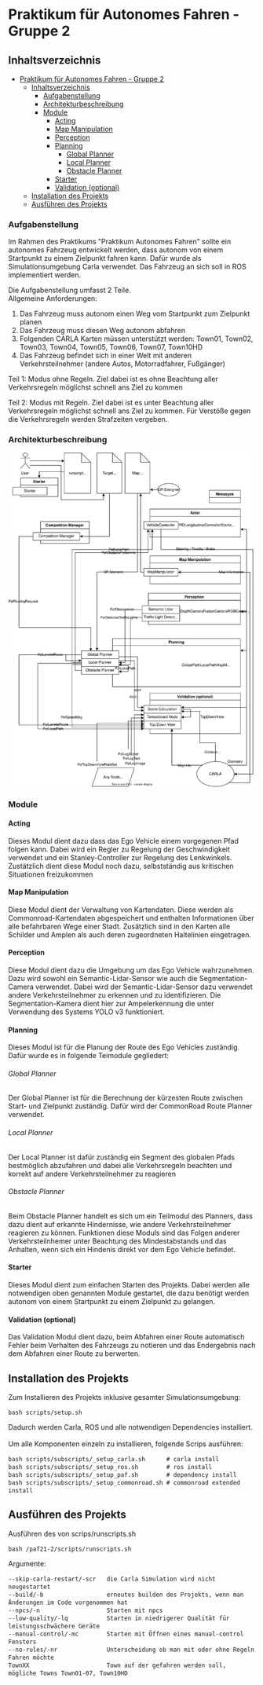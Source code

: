 

# Praktikum für Autonomes Fahren - Gruppe 2

## Inhaltsverzeichnis

- [Praktikum für Autonomes Fahren - Gruppe 2](#praktikum-für-autonomes-fahren---gruppe-2)
  - [Inhaltsverzeichnis](#inhaltsverzeichnis)
    - [Aufgabenstellung](#aufgabenstellung)
    - [Architekturbeschreibung](#architekturbeschreibung)
    - [Module](#module)
      - [Acting](#acting)
      - [Map Manipulation](#map-manipulation)
      - [Perception](#perception)
      - [Planning](#planning)
          - [Global Planner](#global-planner)
          - [Local Planner](#local-planner)
          - [Obstacle Planner](#obstacle-planner)
      - [Starter](#starter)
      - [Validation (optional)](#validation-optional)
  - [Installation des Projekts](#installation-des-projekts)
  - [Ausführen des Projekts](#ausführen-des-projekts)



###  Aufgabenstellung
Im Rahmen des Praktikums "Praktikum Autonomes Fahren" sollte ein autonomes Fahrzeug entwickelt werden, dass autonom von einem Startpunkt zu einem Zielpunkt fahren kann. Dafür wurde als Simulationsumgebung Carla verwendet. Das Fahrzeug an sich soll in ROS implementiert werden. 

Die Aufgabenstellung umfasst 2 Teile.\
Allgemeine Anforderungen:
1. Das Fahrzeug muss autonom einen Weg vom Startpunkt zum Zielpunkt planen 
2. Das Fahrzeug muss diesen Weg autonom abfahren 
3. Folgenden CARLA Karten müssen unterstützt werden: Town01, Town02, Town03, Town04, Town05, Town06, Town07, Town10HD
4. Das Fahrzeug befindet sich in einer Welt mit anderen Verkehrsteilnehmer (andere Autos, Motorradfahrer, Fußgänger) 

Teil 1: Modus ohne Regeln. Ziel dabei ist es ohne Beachtung aller Verkehrsregeln möglichst schnell ans Ziel zu kommen 

Teil 2: Modus mit Regeln. Ziel dabei ist es unter Beachtung aller Verkehrsregeln möglichst schnell ans Ziel zu kommen. Für Verstöße gegen die Verkehrsregeln werden Strafzeiten vergeben.

###  Architekturbeschreibung 



![new Architecture Graph](docs/imgs/PAF_Architektur_final.drawio.svg)


###  Module

####  Acting
Dieses Modul dient dazu dass das Ego Vehicle einem vorgegenen Pfad folgen kann. Dabei wird ein Regler zu Regelung der Geschwindigkeit verwendet und ein Stanley-Controller zur Regelung des Lenkwinkels. Zustätzlich dient diese Modul noch dazu, selbstständig aus kritischen Situationen freizukommen

####  Map Manipulation
Diese Modul dient der Verwaltung von Kartendaten. Diese werden als Commonroad-Kartendaten abgespeichert und enthalten Informationen über alle befahrbaren Wege einer Stadt. Zusätzlich sind in den Karten alle Schilder und Amplen als auch deren zugeordneten Haltelinien eingetragen. 


#### Perception 
Diese Modul dient dazu die Umgebung um das Ego Vehicle wahrzunehmen. Dazu wird sowohl ein Semantic-Lidar-Sensor wie auch die Segmentation-Camera verwendet. 
Dabei wird der Semantic-Lidar-Sensor dazu verwendet andere Verkehrsteilnehmer zu erkennen und zu identifizieren. Die Segmentation-Kamera dient hier zur Ampelerkennung
die unter Verwendung des Systems YOLO v3 funktioniert. 


#### Planning
Dieses Modul ist für die Planung der Route des Ego Vehicles zuständig. Dafür wurde es in folgende Teimodule gegliedert:
###### Global Planner
Der Global Planner ist für die Berechnung der kürzesten Route zwischen Start- und Zielpunkt zuständig. Dafür wird der CommonRoad Route Planner verwendet. 
###### Local Planner
Der Local Planner ist dafür zuständig ein Segment des globalen Pfads bestmöglich abzufahren und dabei alle Verkehrsregeln beachten und korrekt auf andere Verkehrsteilnehmer zu reagieren

###### Obstacle Planner
Beim Obstacle Planner handelt es sich um ein Teilmodul des Planners, dass dazu dient auf erkannte Hindernisse, wie andere Verkehrsteilnehmer reagieren zu können. 
Funktionen diese Moduls sind das Folgen anderer Verkehrsteilnhemer unter Beachtung des Mindestabstands und das Anhalten, wenn sich ein Hindenis direkt vor dem Ego Vehicle befindet. 

#### Starter 
Dieses Modul dient zum einfachen Starten des Projekts. Dabei werden alle notwendigen oben genannten Module gestartet, die dazu benötigt werden autonom von einem Startpunkt zu einem Zielpunkt zu gelangen. 

#### Validation (optional) 
Das Validation Modul dient dazu, beim Abfahren einer Route automatisch Fehler beim Verhalten des Fahrzeugs zu notieren und das Endergebnis nach dem Abfahren einer Route zu berwerten. 

## Installation des Projekts 
Zum Installieren des Projekts inklusive gesamter Simulationsumgebung:

```
bash scripts/setup.sh
```

Dadurch werden Carla, ROS und alle notwendigen Dependencies installiert.\
\
Um alle Komponenten einzeln zu installieren, folgende Scrips ausführen:

```
bash scripts/subscripts/_setup_carla.sh      # carla install
bash scripts/subscripts/_setup_ros.sh        # ros install
bash scripts/subscripts/_setup_paf.sh        # dependency install
bash scripts/subscripts/_setup_commonroad.sh # commonroad extended install
```
## Ausführen des Projekts 
Ausführen des von scrips/runscripts.sh 
``` 
bash /paf21-2/scripts/runscripts.sh
 ```

Argumente:
```
--skip-carla-restart/-scr   die Carla Simulation wird nicht neugestartet 
--build/-b                  erneutes builden des Projekts, wenn man Änderungen im Code vorgenommen hat 
--npcs/-n                   Starten mit npcs 
--low-quality/-lq           Starten in niedrigerer Qualität für leistungsschwächere Geräte 
--manual-control/-mc        Starten mit Öffnen eines manual-control Fensters
--no-rules/-nr              Unterscheidung ob man mit oder ohne Regeln Fahren möchte
TownXX                      Town auf der gefahren werden soll, mögliche Towns Town01-07, Town10HD
```



